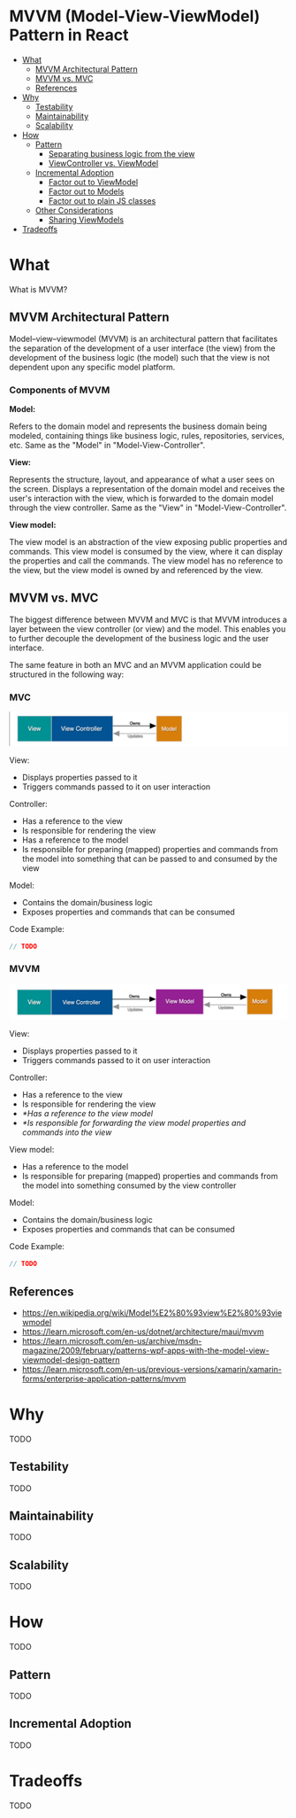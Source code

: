 # MVVM (Model-View-ViewModel) Pattern in React

- [What](#what)
  - [MVVM Architectural Pattern](#enterprise-architecture-pattern)
  - [MVVM vs. MVC](#mvvm-vs-mvc)
  - [References](#references)
- [Why](#why)
  - [Testability](#testability)
  - [Maintainability](#maintainability)
  - [Scalability](#scalability)
- [How](#how)
  - [Pattern](#pattern)
    - [Separating business logic from the view](#separating-business-logic-from-the-view)
    - [ViewController vs. ViewModel](#viewcontroller-vs-viewmodel)
  - [Incremental Adoption](#incremental-adoption)
    - [Factor out to ViewModel](#factor-out-to-viewmodel)
    - [Factor out to Models](#factor-out-to-models)
    - [Factor out to plain JS classes](#factor-out-to-plain-js-classes)
  - [Other Considerations](#other-considerations)
    - [Sharing ViewModels](#sharing-viewmodels)
- [Tradeoffs](#tradeoffs)

# What

What is MVVM?

## MVVM Architectural Pattern

Model–view–viewmodel (MVVM) is an architectural pattern that facilitates the separation of the development of a user interface (the view) from the development of the business logic (the model) such that the view is not dependent upon any specific model platform.

### Components of MVVM

**Model:**

Refers to the domain model and represents the business domain being modeled, containing things like business logic, rules, repositories, services, etc. Same as the "Model" in "Model-View-Controller".

**View:**

Represents the structure, layout, and appearance of what a user sees on the screen. Displays a representation of the domain model and receives the user's interaction with the view, which is forwarded to the domain model through the view controller. Same as the "View" in "Model-View-Controller".

**View model:**

The view model is an abstraction of the view exposing public properties and commands. This view model is consumed by the view, where it can display the properties and call the commands. The view model has no reference to the view, but the view model is owned by and referenced by the view.

## MVVM vs. MVC

The biggest difference between MVVM and MVC is that MVVM introduces a layer between the view controller (or view) and the model. This enables you to further decouple the development of the business logic and the user interface.

The same feature in both an MVC and an MVVM application could be structured in the following way:

### MVC

![MVC](../assets/mvc.png)

View:

- Displays properties passed to it
- Triggers commands passed to it on user interaction

Controller:

- Has a reference to the view
- Is responsible for rendering the view
- Has a reference to the model
- Is responsible for preparing (mapped) properties and commands from the model into something that can be passed to and consumed by the view

Model:

- Contains the domain/business logic
- Exposes properties and commands that can be consumed

Code Example:

```ts
// TODO
```

### MVVM

![MVVM](../assets/mvvm.png)

View:

- Displays properties passed to it
- Triggers commands passed to it on user interaction

Controller:

- Has a reference to the view
- Is responsible for rendering the view
- _\*Has a reference to the view model_
- _\*Is responsible for forwarding the view model properties and commands into the view_

View model:

- Has a reference to the model
- Is responsible for preparing (mapped) properties and commands from the model into something consumed by the view controller

Model:

- Contains the domain/business logic
- Exposes properties and commands that can be consumed

Code Example:

```ts
// TODO
```

## References

- https://en.wikipedia.org/wiki/Model%E2%80%93view%E2%80%93viewmodel
- https://learn.microsoft.com/en-us/dotnet/architecture/maui/mvvm
- https://learn.microsoft.com/en-us/archive/msdn-magazine/2009/february/patterns-wpf-apps-with-the-model-view-viewmodel-design-pattern
- https://learn.microsoft.com/en-us/previous-versions/xamarin/xamarin-forms/enterprise-application-patterns/mvvm

# Why

TODO

## Testability

TODO

## Maintainability

TODO

## Scalability

TODO

# How

TODO

## Pattern

TODO

## Incremental Adoption

TODO

# Tradeoffs

TODO
